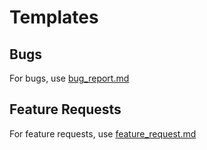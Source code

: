 # Templates

## Bugs

For bugs, use [bug_report.md](./bug_report.md)

## Feature Requests

For feature requests, use [feature_request.md](./feature_request.md)
